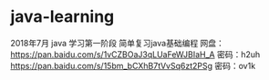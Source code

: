 # java-learning

2018年7月 java 学习第一阶段
   简单复习java基础编程
网盘：
  https://pan.baidu.com/s/1vCZBOaJ3qLUaFeWJBIaH_A 密码：h2uh
  https://pan.baidu.com/s/15bm_bCXhB7tVvSq6zt2PSg 密码：ov1k
